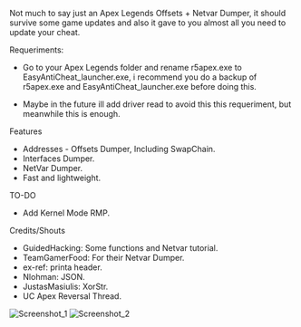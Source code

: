 Not much to say just an Apex Legends Offsets + Netvar Dumper, it should survive some game updates and also it gave to you almost all you need to update your cheat.

Requeriments:

- Go to your Apex Legends folder and rename r5apex.exe to EasyAntiCheat_launcher.exe, i recommend you do a backup of r5apex.exe and EasyAntiCheat_launcher.exe before doing this.

- Maybe in the future ill add driver read to avoid this this requeriment, but meanwhile this is enough.

Features
- Addresses - Offsets Dumper, Including SwapChain.
- Interfaces Dumper.
- NetVar Dumper.
- Fast and lightweight.

TO-DO
- Add Kernel Mode RMP.

Credits/Shouts
- GuidedHacking: Some functions and Netvar tutorial.
- TeamGamerFood: For their Netvar Dumper.
- ex-ref: printa header.
- Nlohman: JSON.
- JustasMasiulis: XorStr.
- UC Apex Reversal Thread.

![Screenshot_1](https://user-images.githubusercontent.com/48286749/126377215-0d33c721-2dd0-49d8-a300-75f193991db8.png)
![Screenshot_2](https://user-images.githubusercontent.com/48286749/126377224-2192bb81-6b79-4af9-8122-b9b15836926f.png)
